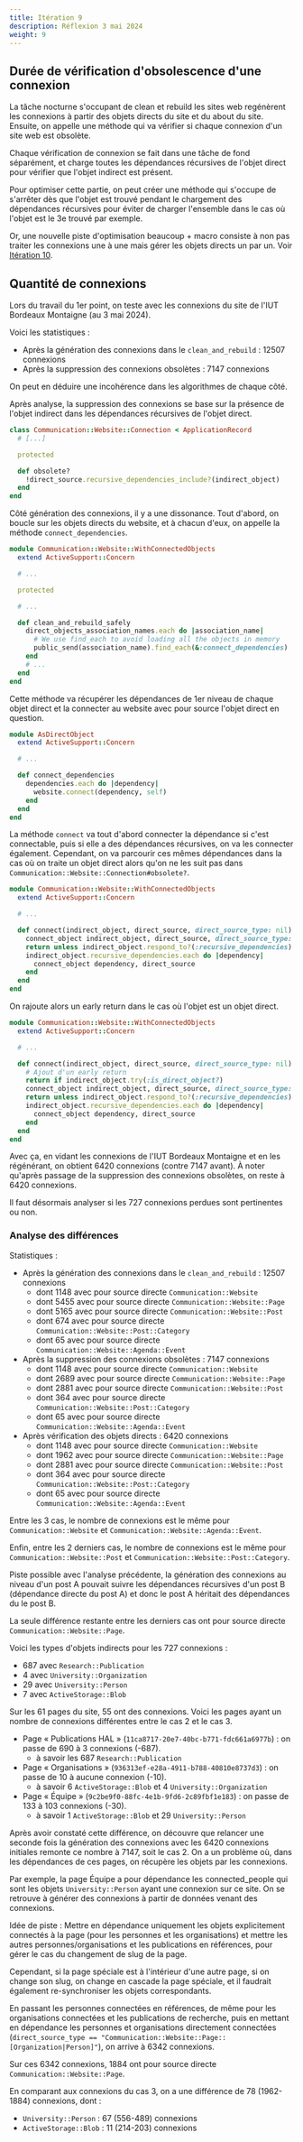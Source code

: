```yaml
---
title: Itération 9
description: Réflexion 3 mai 2024
weight: 9
---
```


## Durée de vérification d'obsolescence d'une connexion

La tâche nocturne s'occupant de clean et rebuild les sites web regénèrent les connexions à partir des objets directs du site et du about du site. Ensuite, on appelle une méthode qui va vérifier si chaque connexion d'un site web est obsolète.

Chaque vérification de connexion se fait dans une tâche de fond séparément, et charge toutes les dépendances récursives de l'objet direct pour vérifier que l'objet indirect est présent.

Pour optimiser cette partie, on peut créer une méthode qui s'occupe de s'arrêter dès que l'objet est trouvé pendant le chargement des dépendances récursives pour éviter de charger l'ensemble dans le cas où l'objet est le 3e trouvé par exemple.

Or, une nouvelle piste d'optimisation beaucoup + macro consiste à non pas traiter les connexions une à une mais gérer les objets directs un par un. Voir [Itération 10](/docs/admin/sites-web/git/dependencies/iteration-10/##améliorer-la-vérification-des-connexions).

## Quantité de connexions

Lors du travail du 1er point, on teste avec les connexions du site de l'IUT Bordeaux Montaigne (au 3 mai 2024).

Voici les statistiques :
- Après la génération des connexions dans le `clean_and_rebuild` : 12507 connexions
- Après la suppression des connexions obsolètes : 7147 connexions

On peut en déduire une incohérence dans les algorithmes de chaque côté.

Après analyse, la suppression des connexions se base sur la présence de l'objet indirect dans les dépendances récursives de l'objet direct.

```ruby {filename="app/models/communication/website/connection.rb"}
class Communication::Website::Connection < ApplicationRecord
  # [...]

  protected

  def obsolete?
    !direct_source.recursive_dependencies_include?(indirect_object)
  end
end
```

Côté génération des connexions, il y a une dissonance. Tout d'abord, on boucle sur les objets directs du website, et à chacun d'eux, on appelle la méthode `connect_dependencies`.

```ruby {filename="app/models/communication/website/with_connected_objects.rb"}
module Communication::Website::WithConnectedObjects
  extend ActiveSupport::Concern

  # ...

  protected

  # ...

  def clean_and_rebuild_safely
    direct_objects_association_names.each do |association_name|
      # We use find_each to avoid loading all the objects in memory
      public_send(association_name).find_each(&:connect_dependencies)
    end
    # ...
  end
end
```

Cette méthode va récupérer les dépendances de 1er niveau de chaque objet direct et la connecter au website avec pour source l'objet direct en question.

```ruby {filename="app/models/concerns/as_direct_object.rb"}
module AsDirectObject
  extend ActiveSupport::Concern

  # ...

  def connect_dependencies
    dependencies.each do |dependency|
      website.connect(dependency, self)
    end
  end
end
```

La méthode `connect` va tout d'abord connecter la dépendance si c'est connectable, puis si elle a des dépendances récursives, on va les connecter également. Cependant, on va parcourir ces mêmes dépendances dans la cas où on traite un objet direct alors qu'on ne les suit pas dans `Communication::Website::Connection#obsolete?`.

```ruby {filename="app/models/communication/website/with_connected_objects.rb"}
module Communication::Website::WithConnectedObjects
  extend ActiveSupport::Concern

  # ...

  def connect(indirect_object, direct_source, direct_source_type: nil)
    connect_object indirect_object, direct_source, direct_source_type: direct_source_type
    return unless indirect_object.respond_to?(:recursive_dependencies)
    indirect_object.recursive_dependencies.each do |dependency|
      connect_object dependency, direct_source
    end
  end
end
```

On rajoute alors un early return dans le cas où l'objet est un objet direct.

```ruby {filename="app/models/communication/website/with_connected_objects.rb"}
module Communication::Website::WithConnectedObjects
  extend ActiveSupport::Concern

  # ...

  def connect(indirect_object, direct_source, direct_source_type: nil)
    # Ajout d'un early return
    return if indirect_object.try(:is_direct_object?)
    connect_object indirect_object, direct_source, direct_source_type: direct_source_type
    return unless indirect_object.respond_to?(:recursive_dependencies)
    indirect_object.recursive_dependencies.each do |dependency|
      connect_object dependency, direct_source
    end
  end
end
```

Avec ça, en vidant les connexions de l'IUT Bordeaux Montaigne et en les régénérant, on obtient 6420 connexions (contre 7147 avant). À noter qu'après passage de la suppression des connexions obsolètes, on reste à 6420 connexions.

Il faut désormais analyser si les 727 connexions perdues sont pertinentes ou non.

### Analyse des différences

Statistiques :
- Après la génération des connexions dans le `clean_and_rebuild` : 12507 connexions
  - dont 1148 avec pour source directe `Communication::Website`
  - dont 5455 avec pour source directe `Communication::Website::Page`
  - dont 5165 avec pour source directe `Communication::Website::Post`
  - dont 674 avec pour source directe `Communication::Website::Post::Category`
  - dont 65 avec pour source directe `Communication::Website::Agenda::Event`
- Après la suppression des connexions obsolètes : 7147 connexions
  - dont 1148 avec pour source directe `Communication::Website`
  - dont 2689 avec pour source directe `Communication::Website::Page`
  - dont 2881 avec pour source directe `Communication::Website::Post`
  - dont 364 avec pour source directe `Communication::Website::Post::Category`
  - dont 65 avec pour source directe `Communication::Website::Agenda::Event`
- Après vérification des objets directs : 6420 connexions
  - dont 1148 avec pour source directe `Communication::Website`
  - dont 1962 avec pour source directe `Communication::Website::Page`
  - dont 2881 avec pour source directe `Communication::Website::Post`
  - dont 364 avec pour source directe `Communication::Website::Post::Category`
  - dont 65 avec pour source directe `Communication::Website::Agenda::Event`

Entre les 3 cas, le nombre de connexions est le même pour `Communication::Website` et `Communication::Website::Agenda::Event`.

Enfin, entre les 2 derniers cas, le nombre de connexions est le même pour `Communication::Website::Post` et `Communication::Website::Post::Category`.

Piste possible avec l'analyse précédente, la génération des connexions au niveau d'un post A pouvait suivre les dépendances récursives d'un post B (dépendance directe du post A) et donc le post A héritait des dépendances du le post B.

La seule différence restante entre les derniers cas ont pour source directe `Communication::Website::Page`.

Voici les types d'objets indirects pour les 727 connexions :
- 687 avec `Research::Publication`
- 4 avec `University::Organization`
- 29 avec `University::Person`
- 7 avec `ActiveStorage::Blob`

Sur les 61 pages du site, 55 ont des connexions. Voici les pages ayant un nombre de connexions différentes entre le cas 2 et le cas 3.

- Page « Publications HAL » (`11ca8717-20e7-40bc-b771-fdc661a6977b`) : on passe de 690 à 3 connexions (-687).
  - à savoir les 687 `Research::Publication`
- Page « Organisations » (`936313ef-e28a-4911-b788-40810e8737d3`) : on passe de 10 à aucune connexion (-10).
  - à savoir 6 `ActiveStorage::Blob` et 4 `University::Organization`
- Page « Équipe » (`9c2be9f0-88fc-4e1b-9fd6-2c89fbf1e183`) : on passe de 133 à 103 connexions (-30).
  - à savoir 1 `ActiveStorage::Blob` et 29 `University::Person`

Après avoir constaté cette différence, on découvre que relancer une seconde fois la génération des connexions avec les 6420 connexions initiales remonte ce nombre à 7147, soit le cas 2. On a un problème où, dans les dépendances de ces pages, on récupère les objets par les connexions.

Par exemple, la page Équipe a pour dépendance les connected_people qui sont les objets `University::Person` ayant une connexion sur ce site. On se retrouve à générer des connexions à partir de données venant des connexions.

Idée de piste : Mettre en dépendance uniquement les objets explicitement connectés à la page (pour les personnes et les organisations) et mettre les autres personnes/organisations et les publications en références, pour gérer le cas du changement de slug de la page.

Cependant, si la page spéciale est à l'intérieur d'une autre page, si on change son slug, on change en cascade la page spéciale, et il faudrait également re-synchroniser les objets correspondants.

En passant les personnes connectées en références, de même pour les organisations connectées et les publications de recherche, puis en mettant en dépendance les personnes et organisations directement connectées (`direct_source_type == "Communication::Website::Page::[Organization|Person]"`), on arrive à 6342 connexions.

Sur ces 6342 connexions, 1884 ont pour source directe `Communication::Website::Page`.

En comparant aux connexions du cas 3, on a une différence de 78 (1962-1884) connexions, dont :
- `University::Person` : 67 (556-489) connexions
- `ActiveStorage::Blob` : 11 (214-203) connexions
